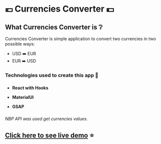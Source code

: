 # :euro: Currencies Converter :dollar:

###

## What Currencies Converter is :grey_question:

Currencies Converter is simple application to convert two currencies in two possible ways:

- USD :arrow_right: EUR
- EUR :arrow_right: USD

### Technologies used to create this app :wrench:

###

- **React with Hooks**

- **MaterialUI**

- **GSAP**

###

###### NBP API was used get currencies values.

###

## [Click here to see live demo](https://davidn96.github.io/currencyConverter/) :star:
